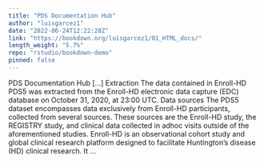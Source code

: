 ```yaml
---
title: "PDS Documentation Hub"
author: "luisgarcez1"
date: "2022-06-24T12:22:28Z"
link: "https://bookdown.org/luisgarcez1/01_HTML_docs/"
length_weight: "5.7%"
repo: "rstudio/bookdown-demo"
pinned: false
---
```


PDS Documentation Hub [...] Extraction The data contained in Enroll-HD PDS5 was extracted from the Enroll-HD electronic data capture (EDC) database on October 31, 2020, at 23:00 UTC. Data sources The PDS5 dataset encompasses data exclusively from Enroll-HD participants, collected from several sources. These sources are the Enroll-HD study, the REGISTRY study, and clinical data collected in adhoc visits outside of the aforementioned studies. Enroll-HD is an observational cohort study and global clinical research platform designed to facilitate Huntington’s disease (HD) clinical research. It ...
